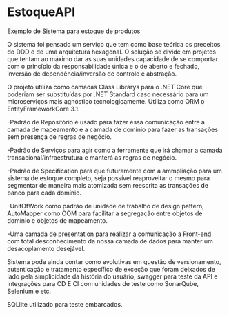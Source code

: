 # EstoqueAPI
Exemplo de Sistema para estoque de produtos

  O sistema foi pensado um serviço que tem como base teórica os preceitos do DDD e de uma arquitetura hexagonal. O solução se divide em projetos que tentam ao máximo dar as suas unidades capacidade de se comportar com o princípio da responsabilidade única e o de aberto e fechado, inversão de dependência/inversão de controle e abstração.
  
  O projeto utiliza como camadas Class Librarys para o .NET Core que poderiam ser substituídas por .NET Standard caso necessário para um microserviços mais agnóstico tecnologicamente. Utiliza como ORM o EntityFrameworkCore 3.1.
  
  -Padrão de Repositório é usado para fazer essa comunicação entre a camada de mapeamento e a camada de domínio para fazer as transações sem presença de regras de negócio.
  
  -Padrão de Serviços para agir como a ferramente que irá chamar a camada transacional/infraestrutura e manterá as regras de negócio.
  
  -Padrão de Specification para que futuramente com a ammpliação para um sistema de estoque completo, seja possível reaproveitar o mesmo para segmentar de maneira mais atomizada sem reescrita as transações de banco para cada domínio.
  
  -UnitOfWork como padrão de unidade de trabalho de design pattern, AutoMapper como OOM para facilitar a segregação entre objetos de domínio e objetos de mapeamento.
  
  -Uma camada de presentation para realizar a comunicação a Front-end com total desconhecimento da nossa camada de dados para manter um desacoplamento desejável. 
  
  Sistema pode ainda contar como evolutivas em questão de versionamento, autenticação e tratamento específico de exceção que foram deixados de lado pela simplicidade da história do usuário, swagger para teste da API e integrações para CD E CI com unidades de teste como  SonarQube, Selenium e etc. 

SQLlite utilizado para teste embarcados.
